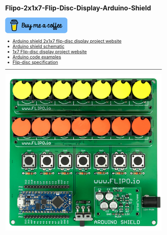 ## Flipo-2x1x7-Flip-Disc-Display-Arduino-Shield

<a href="https://www.buymeacoffee.com/marcinsaj"><img src="https://github.com/marcinsaj/marcinsaj/blob/main/Buy-me-a-coffee.png" /></a> 
</br>

 - [Arduino shield 2x1x7 flip-disc display project website](https://flipo.io/project/arduino-shield-1x7-flip-disc-display/)
 - [Arduino shield schematic](https://github.com/marcinsaj/Flipo-2x1x7-Flip-Disc-Display-Arduino-Shield/raw/main/datasheet/Arduino-Shield-2x1x7-Flip-disc-Display-Schematic.pdf)
 - [1x7 Flip-disc display project website](https://flipo.io/project/flip-disc-1x7-display/)
 - [Arduino code examples](https://github.com/marcinsaj/Flipo-2x1x7-Flip-Disc-Display-Arduino-Shield/tree/main/examples)
 - [Flip-disc specification](https://github.com/marcinsaj/Flipo-Flip-disc-Display-Specification/raw/main/datasheet/Flipo-Flip-Disc-Specification.pdf)

-------------------------------------------------------------------  


<a href="https://flipo.io/project/arduino-shield-1x7-flip-disc-display/"><img src="https://github.com/marcinsaj/Flipo-2x1x7-Flip-Disc-Display-Arduino-Shield/blob/main/extras/Arduino-Shield-2x1x7-Flip-disc-Display-Cover.jpg" /></a> 
